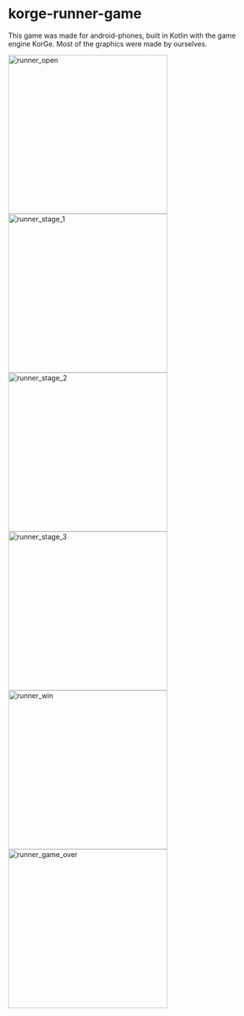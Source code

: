 # korge-runner-game
This game was made for android-phones, built in Kotlin with the game engine KorGe. Most of the graphics were made by ourselves.
 
<img width="323" alt="runner_open" src="https://user-images.githubusercontent.com/90385724/193021295-f70f5519-7787-431b-8b22-9a28b1a0cf09.png"> <img width="323" alt="runner_stage_1" src="https://user-images.githubusercontent.com/90385724/193021305-9b8846e2-d01e-4681-bf45-6f816dc963de.png">
<img width="323" alt="runner_stage_2" src="https://user-images.githubusercontent.com/90385724/193021309-80e14d93-c418-4d84-b3be-3c64e7ca8649.png">
<img width="323" alt="runner_stage_3" src="https://user-images.githubusercontent.com/90385724/193021313-f0b83a2a-c247-40b7-8655-72fecfe87d49.png">
<img width="323" alt="runner_win" src="https://user-images.githubusercontent.com/90385724/193021317-372027af-d017-47ba-92c7-c708e1c7c8ac.png">
<img width="323" alt="runner_game_over" src="https://user-images.githubusercontent.com/90385724/193021321-949fb15e-06d0-4ea8-b346-f2bb4d423451.png">
